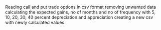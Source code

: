 Reading call and put trade options in csv format
removing unwanted data
calculating the expected gains, no of months and no of frequency with 5, 10, 20, 30, 40 percent depreciation and appreciation
creating a new csv with newly calculated values

